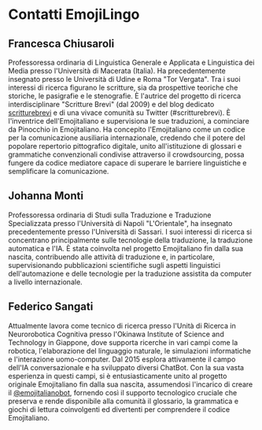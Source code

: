 # Contatti EmojiLingo

## Francesca Chiusaroli
Professoressa ordinaria di Linguistica Generale e Applicata e Linguistica dei Media presso l'Università di Macerata (Italia). Ha precedentemente insegnato presso le Università di Udine e Roma "Tor Vergata". Tra i suoi interessi di ricerca figurano le scritture, sia da prospettive teoriche che storiche, le pasigrafie e le stenografie. È l'autrice del progetto di ricerca interdisciplinare "Scritture Brevi" (dal 2009) e del blog dedicato [scritturebrevi](https://www.scritturebrevi.it/) e di una vivace comunità su Twitter (#scritturebrevi). È l'inventrice dell'Emojitaliano e supervisiona le sue traduzioni, a cominciare da Pinocchio in Emojitaliano. Ha concepito l'Emojitaliano come un codice per la comunicazione ausiliaria internazionale, credendo che il potere del popolare repertorio pittografico digitale, unito all'istituzione di glossari e grammatiche convenzionali condivise attraverso il crowdsourcing, possa fungere da codice mediatore capace di superare le barriere linguistiche e semplificare la comunicazione.

## Johanna Monti
Professoressa ordinaria di Studi sulla Traduzione e Traduzione Specializzata presso l'Università di Napoli "L'Orientale", ha insegnato precedentemente presso l'Università di Sassari. I suoi interessi di ricerca si concentrano principalmente sulle tecnologie della traduzione, la traduzione automatica e l'IA. È stata coinvolta nel progetto Emojitaliano fin dalla sua nascita, contribuendo alle attività di traduzione e, in particolare, supervisionando pubblicazioni scientifiche sugli aspetti linguistici dell'automazione e delle tecnologie per la traduzione assistita da computer a livello internazionale.

## Federico Sangati
Attualmente lavora come tecnico di ricerca presso l'Unità di Ricerca in Neurorobotica Cognitiva presso l'Okinawa Institute of Science and Technology in Giappone, dove supporta ricerche in vari campi come la robotica, l'elaborazione del linguaggio naturale, le simulazioni informatiche e l'interazione uomo-computer. Dal 2015 esplora attivamente il campo dell'IA conversazionale e ha sviluppato diversi ChatBot. Con la sua vasta esperienza in questi campi, si è entusiasticamente unito al progetto originale Emojitaliano fin dalla sua nascita, assumendosi l'incarico di creare il [@emojitalianobot](https://t.me/emojitalianobot), fornendo così il supporto tecnologico cruciale che preserva e rende disponibile alla comunità il glossario, la grammatica e giochi di lettura coinvolgenti ed divertenti per comprendere il codice Emojitaliano.
